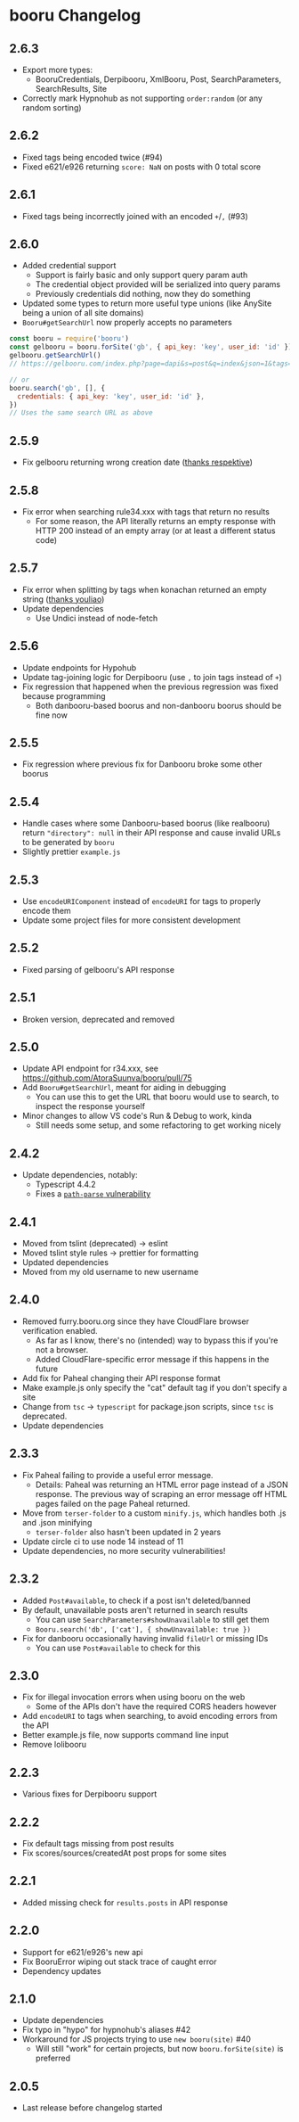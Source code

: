 # booru Changelog

## 2.6.3

- Export more types:
  - BooruCredentials, Derpibooru, XmlBooru, Post, SearchParameters, SearchResults, Site
- Correctly mark Hypnohub as not supporting `order:random` (or any random sorting)

## 2.6.2

- Fixed tags being encoded twice (#94)
- Fixed e621/e926 returning `score: NaN` on posts with 0 total score

## 2.6.1

- Fixed tags being incorrectly joined with an encoded `+`/`,` (#93)

## 2.6.0

- Added credential support
  - Support is fairly basic and only support query param auth
  - The credential object provided will be serialized into query params
  - Previously credentials did nothing, now they do something
- Updated some types to return more useful type unions (like AnySite being a union of all site domains)
- `Booru#getSearchUrl` now properly accepts no parameters

```js
const booru = require('booru')
const gelbooru = booru.forSite('gb', { api_key: 'key', user_id: 'id' })
gelbooru.getSearchUrl()
// https://gelbooru.com/index.php?page=dapi&s=post&q=index&json=1&tags=&limit=100&pid=1&api_key=key&user_id=id

// or
booru.search('gb', [], {
  credentials: { api_key: 'key', user_id: 'id' },
})
// Uses the same search URL as above
```

## 2.5.9

- Fix gelbooru returning wrong creation date ([thanks respektive](https://github.com/AtoraSuunva/booru/pull/89))

## 2.5.8

- Fix error when searching rule34.xxx with tags that return no results
  - For some reason, the API literally returns an empty response with HTTP 200 instead of an empty array (or at least a different status code)

## 2.5.7

- Fix error when splitting by tags when konachan returned an empty string ([thanks youliao](https://github.com/AtoraSuunva/booru/pull/88))
- Update dependencies
  - Use Undici instead of node-fetch

## 2.5.6

- Update endpoints for Hypohub
- Update tag-joining logic for Derpibooru (use `,` to join tags instead of `+`)
- Fix regression that happened when the previous regression was fixed because programming
  - Both danbooru-based boorus and non-danbooru boorus should be fine now

## 2.5.5

- Fix regression where previous fix for Danbooru broke some other boorus

## 2.5.4

- Handle cases where some Danbooru-based boorus (like realbooru) return `"directory": null` in their API response and cause invalid URLs to be generated by `booru`
- Slightly prettier `example.js`

## 2.5.3

- Use `encodeURIComponent` instead of `encodeURI` for tags to properly encode them
- Update some project files for more consistent development

## 2.5.2

- Fixed parsing of gelbooru's API response

## 2.5.1

- Broken version, deprecated and removed

## 2.5.0

- Update API endpoint for r34.xxx, see https://github.com/AtoraSuunva/booru/pull/75
- Add `Booru#getSearchUrl`, meant for aiding in debugging
  - You can use this to get the URL that booru would use to search, to inspect the response yourself
- Minor changes to allow VS code's Run & Debug to work, kinda
  - Still needs some setup, and some refactoring to get working nicely

## 2.4.2

- Update dependencies, notably:
  - Typescript 4.4.2
  - Fixes a [`path-parse` vulnerability](https://github.com/advisories/GHSA-hj48-42vr-x3v9)

## 2.4.1

- Moved from tslint (deprecated) -> eslint
- Moved tslint style rules -> prettier for formatting
- Updated dependencies
- Moved from my old username to new username

## 2.4.0

- Removed furry.booru.org since they have CloudFlare browser verification enabled.
  - As far as I know, there's no (intended) way to bypass this if you're not a browser.
  - Added CloudFlare-specific error message if this happens in the future
- Add fix for Paheal changing their API response format
- Make example.js only specify the "cat" default tag if you don't specify a site
- Change from `tsc` -> `typescript` for package.json scripts, since `tsc` is deprecated.
- Update dependencies

## 2.3.3

- Fix Paheal failing to provide a useful error message.
  - Details: Paheal was returning an HTML error page instead of a JSON response. The previous way
    of scraping an error message off HTML pages failed on the page Paheal returned.
- Move from `terser-folder` to a custom `minify.js`, which handles both .js and .json minifying
  - `terser-folder` also hasn't been updated in 2 years
- Update circle ci to use node 14 instead of 11
- Update dependencies, no more security vulnerabilities!

## 2.3.2

- Added `Post#available`, to check if a post isn't deleted/banned
- By default, unavailable posts aren't returned in search results
  - You can use `SearchParameters#showUnavailable` to still get them
  - `Booru.search('db', ['cat'], { showUnavailable: true })`
- Fix for danbooru occasionally having invalid `fileUrl` or missing IDs
  - You can use `Post#available` to check for this

## 2.3.0

- Fix for illegal invocation errors when using booru on the web
  - Some of the APIs don't have the required CORS headers however
- Add `encodeURI` to tags when searching, to avoid encoding errors from the API
- Better example.js file, now supports command line input
- Remove lolibooru

## 2.2.3

- Various fixes for Derpibooru support

## 2.2.2

- Fix default tags missing from post results
- Fix scores/sources/createdAt post props for some sites

## 2.2.1

- Added missing check for `results.posts` in API response

## 2.2.0

- Support for e621/e926's new api
- Fix BooruError wiping out stack trace of caught error
- Dependency updates

## 2.1.0

- Update dependencies
- Fix typo in "hypo" for hypnohub's aliases #42
- Workaround for JS projects trying to use `new booru(site)` #40
  - Will still "work" for certain projects, but now `booru.forSite(site)` is preferred

## 2.0.5

- Last release before changelog started
